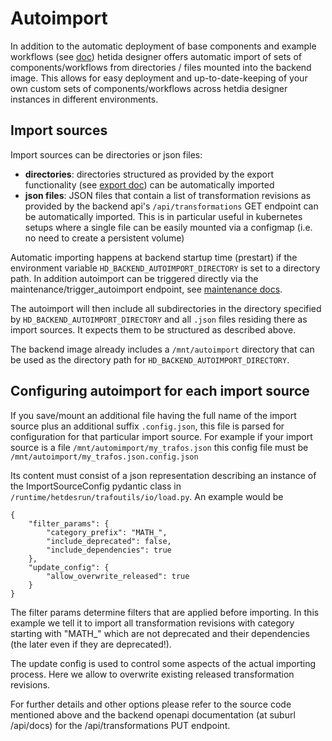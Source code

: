 # Autoimport

In addition to the automatic deployment of base components and example workflows (see [doc](./base_component_deployment.md)) hetida designer offers automatic import of sets of components/workflows from directories / files mounted into the backend image. This allows for easy deployment and up-to-date-keeping of your own custom sets of components/workflows across hetdia designer instances in different environments.

## Import sources

Import sources can be directories or json files:

* **directories**: directories structured as provided by the export functionality (see [export doc](import_export.md)) can be automatically imported
* **json files**: JSON files that contain a list of transformation revisions as provided by the backend api's `/api/transformations` GET endpoint can be automatically imported. This is in particular useful in kubernetes setups where a single file can be easily mounted via a configmap (i.e. no need to create a persistent volume)

Automatic importing happens at backend startup time (prestart) if the environment variable `HD_BACKEND_AUTOIMPORT_DIRECTORY` is set to a directory path. In addition autoimport can be triggered directly via the maintenance/trigger_autoimport endpoint, see [maintenance docs](maintenance.md).

The autoimport will then include all subdirectories in the directory specified by `HD_BACKEND_AUTOIMPORT_DIRECTORY` and all `.json` files residing there as import sources. It expects them to be structured as described above.

The backend image already includes a `/mnt/autoimport` directory that can be used as the directory path for `HD_BACKEND_AUTOIMPORT_DIRECTORY`.

## Configuring autoimport for each import source
If you save/mount an additional file having the full name of the import source plus an additional suffix `.config.json`, this file is parsed for configuration for that particular import source. For example if your import source is a file `/mnt/automimport/my_trafos.json` this config file must be `/mnt/autoimport/my_trafos.json.config.json`

Its content must consist of a json representation describing an instance of the ImportSourceConfig pydantic class in `/runtime/hetdesrun/trafoutils/io/load.py`. An example would be

```
{
    "filter_params": {
        "category_prefix": "MATH_",
        "include_deprecated": false,
        "include_dependencies": true
    },
    "update_config": {
        "allow_overwrite_released": true
    }
}
```

The filter params determine filters that are applied before importing. In this example we tell it to import all transformation revisions with category starting with "MATH_" which are not deprecated and their dependencies (the later even if they are deprecated!).

The update config is used to control some aspects of the actual importing process. Here we allow to overwrite existing released transformation revisions.

For further details and other options please refer to the source code mentioned above and the backend openapi documentation (at suburl /api/docs) for the /api/transformations PUT endpoint.

